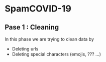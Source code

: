 # SpamCOVID-19
## Pase 1 : Cleaning
In this phase we are trying to clean data by 
- Deleting urls
- Deleting special characters (emojis, ??? ...)
